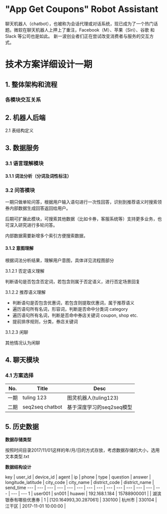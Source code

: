 
# "App Get Coupons" Robot Assistant

聊天机器人（chatbot），也被称为会话代理或对话系统，现已成为了一个热门话题。微软在聊天机器人上押上了重注，Facebook（M）、苹果（Siri）、谷歌 和 Slack 等公司也是如此。 新一波创业者们正在尝试改变消费者与服务的交互方式。

# 技术方案详细设计一期

## 1. 整体架构和流程

### 各模块交互关系

## 2. 机器人后端

2.1 表结构定义

## 3. 数据服务

### 3.1 语言理解模块

#### 3.1.1 词法分析（分词及词性标注）

### 3.2 问答模块

一期只做单轮问答，根据用户输入语句进行一次性回答，识别到推荐语义时搜索领券内部数据生成回答返回给用户。

后期可扩展此模块，可搜索其他数据（比如卡券，客服系统等）支持更多业务，也可深入研究进行多轮问答。

内部数据需要新增多个索引方便搜索数据，


#### 3.1.2 意图理解

根据词法分析结果，理解用户意图，具体详见流程图部分

3.1.2.1 否定语义理解

判断语句是否包含否定词，若包含则属于否定语义，进行否定场景回复

3.1.2.2 推荐语义理解

- 判断语句是否包含优惠词，若包含则提取优惠词，属于推荐语义
- 遍历语句所有名词，形容词，判断是否命中分类词 category
- 遍历语句所有名词，判断是否命中券店关键词 coupon, shop etc.
- 提前排序规则，分类，券店关键词

3.1.2.3 闲聊

其他情况认为闲聊


## 4. 聊天模块

### 4.1 方案选择

No. | Title | Desc
--- | --- | ---
一期 | tuling 123 | 图灵机器人(tuling123)
二期 | seq2seq chatbot | 基于深度学习的seq2seq模型

## 5. 历史数据

**数据存储类型**

按照时间目录2017/11/01这样的年/月/日的方式存放，考虑数据存储的大小，选用文本类型.txt

**数据结构设计**

key | user\_id | device\_id | agent | ip | phone | type | question | answer | longitude\_latitude | city\_code | city\_name | district\_code | district\_name | send\_time
--- | --- | --- | --- | --- | --- | --- | --- | --- | --- | --- | --- | --- | --- | --- | --- 
1 | user001 | sn001 | huawei | 192.168.1.184 | 15788900001 | | 湖滨银泰有哪些优惠券 | 1 | [120.164993,30.287061] | 330100 | 杭州市 |  330104 | 江干区 | 2017-11-01 10:00:00 | 
